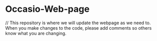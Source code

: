 # Occasio-Web-page
// This repository is where we will update the webpage as we need to. When you make changes to the code, please add comments so others know what you are changing.  
